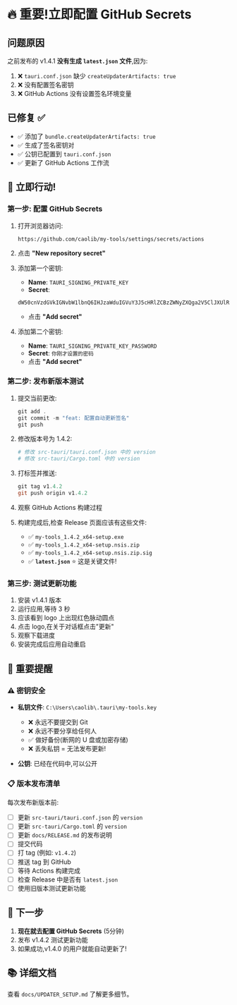 # 🔥 重要!立即配置 GitHub Secrets

## 问题原因

之前发布的 v1.4.1 **没有生成 `latest.json` 文件**,因为:

1. ❌ `tauri.conf.json` 缺少 `createUpdaterArtifacts: true`
2. ❌ 没有配置签名密钥
3. ❌ GitHub Actions 没有设置签名环境变量

## 已修复 ✅

- ✅ 添加了 `bundle.createUpdaterArtifacts: true`
- ✅ 生成了签名密钥对
- ✅ 公钥已配置到 `tauri.conf.json`
- ✅ 更新了 GitHub Actions 工作流

## 🚨 立即行动!

### 第一步: 配置 GitHub Secrets

1. 打开浏览器访问:
   ```
   https://github.com/caolib/my-tools/settings/secrets/actions
   ```

2. 点击 **"New repository secret"**

3. 添加第一个密钥:
   - **Name**: `TAURI_SIGNING_PRIVATE_KEY`
   - **Secret**: 
   ```
   dW50cnVzdGVkIGNvbW1lbnQ6IHJzaWduIGVuY3J5cHRlZCBzZWNyZXQga2V5ClJXUlRZMEl5ZmNZWjRIZTA2c2IyK1JPMkdya2Q2V0xkaHJhT2xYM2lxSS9LejFjS29nWUFBQkFBQUFBQUFBQUFBQUlBQUFBQWd6c25vbnRBYmIvcmZVQ3NXeFpWNGo5QXJHbjlPQ0l6WjZCdlRmcHdyVWtDMndvR3Q0eWhQbktvcWlra0dTdEVaNVlUZUdsdUxQQXc3RUloeTlvWTluUFVhbnVtYm9WN243NmhhUGpDTjVLVVRNdmxGdEVGTUxSalVWbU0yVUljdlNpN3A0cHREazA9Cg==
   ```
   - 点击 **"Add secret"**

4. 添加第二个密钥:
   - **Name**: `TAURI_SIGNING_PRIVATE_KEY_PASSWORD`
   - **Secret**: `你刚才设置的密码`
   - 点击 **"Add secret"**

### 第二步: 发布新版本测试

1. 提交当前更改:
   ```powershell
   git add .
   git commit -m "feat: 配置自动更新签名"
   git push
   ```

2. 修改版本号为 1.4.2:
   ```powershell
   # 修改 src-tauri/tauri.conf.json 中的 version
   # 修改 src-tauri/Cargo.toml 中的 version
   ```

3. 打标签并推送:
   ```powershell
   git tag v1.4.2
   git push origin v1.4.2
   ```

4. 观察 GitHub Actions 构建过程

5. 构建完成后,检查 Release 页面应该有这些文件:
   - ✅ `my-tools_1.4.2_x64-setup.exe`
   - ✅ `my-tools_1.4.2_x64-setup.nsis.zip`
   - ✅ `my-tools_1.4.2_x64-setup.nsis.zip.sig`
   - ✅ **`latest.json`** ⭐ 这是关键文件!

### 第三步: 测试更新功能

1. 安装 v1.4.1 版本
2. 运行应用,等待 3 秒
3. 应该看到 logo 上出现红色脉动圆点
4. 点击 logo,在关于对话框点击"更新"
5. 观察下载进度
6. 安装完成后应用自动重启

## 📝 重要提醒

### ⚠️ 密钥安全

- **私钥文件**: `C:\Users\caolib\.tauri\my-tools.key`
  - ❌ 永远不要提交到 Git
  - ❌ 永远不要分享给任何人
  - ✅ 做好备份(断网的 U 盘或加密存储)
  - ❌ 丢失私钥 = 无法发布更新!

- **公钥**: 已经在代码中,可以公开

### 📋 版本发布清单

每次发布新版本前:

- [ ] 更新 `src-tauri/tauri.conf.json` 的 `version`
- [ ] 更新 `src-tauri/Cargo.toml` 的 `version`
- [ ] 更新 `docs/RELEASE.md` 的发布说明
- [ ] 提交代码
- [ ] 打 tag (例如: `v1.4.2`)
- [ ] 推送 tag 到 GitHub
- [ ] 等待 Actions 构建完成
- [ ] 检查 Release 中是否有 `latest.json`
- [ ] 使用旧版本测试更新功能

## 🎯 下一步

1. **现在就去配置 GitHub Secrets** (5分钟)
2. 发布 v1.4.2 测试更新功能
3. 如果成功,v1.4.0 的用户就能自动更新了!

## 📚 详细文档

查看 `docs/UPDATER_SETUP.md` 了解更多细节。
